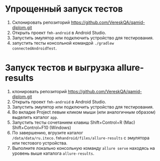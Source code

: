 # Упрощенный запуск тестов
 
1. Склонировать репозиторий https://github.com/VereskQA/qamid-diplom.git
2. Открыть проект `fmh-android` в Android Studio.
3. Запустить эмулятор или подключить устройство для тестирования.
4. запустить тесты консольной командой `./gradlew connectedAndroidTest`.

# Запуск тестов и выгрузка allure-results

1. клонировать репозиторий https://github.com/VereskQA/qamid-diplom.git
2. Открыть проект `fmh-android` в Android Studio.
3. Запустить эмулятор или подключить устройство для тестирования.
4. Во вкладке Project левым кликом мыши (или аналогичным образом) выделить каталог `app`.
5. Запустить тесты сочетанием клавиш Shift+Control+R (Mac) Shift+Control+F10 (Windows)
6. По завершению, вгрузите каталог `/data/data/ru.iteco.fmhandroid/files/allure-results` с эмулятора или тестового устройства.
7. Выполните локально консольную команду `allure serve` находясь на уровень выше каталога `allure-results`.
